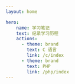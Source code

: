 ```yaml
---
layout: home

hero:
    name: 学习笔记
    text: 纪录学习历程
    actions:
      - theme: brand
        text: C 语言
        link: /c/index
      - theme: brand
        text: PHP
        link: /php/index
---
```


